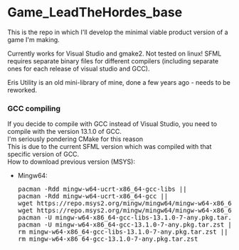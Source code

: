 # Game_LeadTheHordes_base
This is the repo in which I'll develop the minimal viable product version of a game I'm making.

Currently works for Visual Studio and gmake2. Not tested on linux!
SFML requires separate binary files for different compilers (including separate ones for each release of visual studio and GCC).

Eris Utility is an old mini-library of mine, done a few years ago - needs to be reworked.


### GCC compiling
If you decide to compile with GCC instead of Visual Studio, you need to compile with the version 13.1.0 of GCC. <br/>
I'm seriously pondering CMake for this reason <br/>
This is due to the current SFML version which was compiled with that specific version of GCC. <br/>
How to download previous version (MSYS):
<!-- - Mingw32:<br/>
  <pre>
  pacman -Rdd mingw-w64-ucrt-x86_64-gcc-libs ||
  pacman -Rdd mingw-w64-ucrt-x86_64-gcc ||
  wget https://repo.msys2.org/mingw/mingw32/mingw-w64-i686-gcc-libs-13.1.0-7-any.pkg.tar.zst &&
  wget https://repo.msys2.org/mingw/mingw32/mingw-w64-i686-gcc-13.1.0-7-any.pkg.tar.zst &&
  pacman -U mingw-w64-i686-gcc-libs-13.1.0-7-any.pkg.tar.zst &&
  pacman -U mingw-w64-i686-gcc-13.1.0-7-any.pkg.tar.zst ||
  rm mingw-w64-i686-gcc-libs-13.1.0-7-any.pkg.tar.zst ||
  rm mingw-w64-i686-gcc-13.1.0-7-any.pkg.tar.zst
  </pre-->
- Mingw64:<br/>
  <pre>
  pacman -Rdd mingw-w64-ucrt-x86_64-gcc-libs ||
  pacman -Rdd mingw-w64-ucrt-x86_64-gcc ||
  wget https://repo.msys2.org/mingw/mingw64/mingw-w64-x86_64-gcc-libs-13.1.0-7-any.pkg.tar.zst &&
  wget https://repo.msys2.org/mingw/mingw64/mingw-w64-x86_64-gcc-13.1.0-7-any.pkg.tar.zst &&
  pacman -U mingw-w64-x86_64-gcc-libs-13.1.0-7-any.pkg.tar.zst &&
  pacman -U mingw-w64-x86_64-gcc-13.1.0-7-any.pkg.tar.zst ||
  rm mingw-w64-x86_64-gcc-libs-13.1.0-7-any.pkg.tar.zst ||
  rm mingw-w64-x86_64-gcc-13.1.0-7-any.pkg.tar.zst
  </pre>
